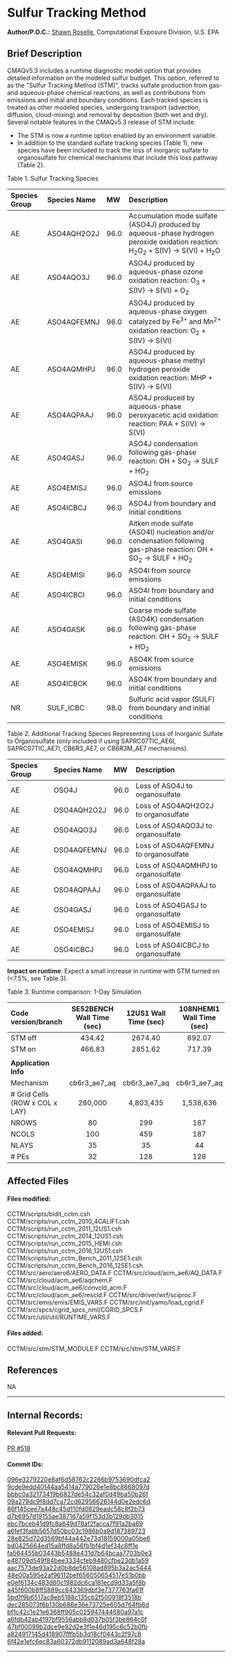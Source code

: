# Sulfur Tracking Method

**Author/P.O.C.:** [Shawn Roselle](mailto:roselle.shawn@epa.gov), Computational Exposure Division, U.S. EPA

## Brief Description

CMAQv5.3 includes a runtime diagnostic model option that provides detailed information on the modeled sulfur budget. This option, referred to as the "Sulfur Tracking Method (STM)", tracks sulfate production from gas- and aqueous-phase chemical reactions, as well as contributions from emissions and initial and boundary conditions. Each tracked species is treated as other modeled species, undergoing transport (advection, diffusion, cloud-mixing) and removal by deposition (both wet and dry).  Several notable features in the CMAQv5.3 release of STM include:

- The STM is now a runtime option enabled by an environment variable.
- In addition to the standard sulfate tracking species (Table 1), new species have been included to track the loss of inorganic sulfate to organosulfate for chemical mechanisms that include this loss pathway (Table 2).

Table 1. Sulfur Tracking Species

|Species Group|Species Name| MW   | Description |
|:------------|:-----------|:-----|:------------|
|AE           |ASO4AQH2O2J | 96.0 |Accumulation mode sulfate (ASO4J) produced by aqueous-phase hydrogen peroxide oxidation reaction:  H<sub>2</sub>O<sub>2</sub> + S(IV) -> S(VI) + H<sub>2</sub>O |
|AE           |ASO4AQO3J   | 96.0 |ASO4J produced by aqueous-phase ozone oxidation reaction:  O<sub>3</sub> + S(IV) -> S(VI) + O<sub>2</sub> |
|AE           |ASO4AQFEMNJ | 96.0 |ASO4J produced by aqueous-phase oxygen catalyzed by Fe<sup>3+</sup> and Mn<sup>2+</sup> oxidation reaction: O<sub>2</sub> + S(IV) -> S(VI) |
|AE           |ASO4AQMHPJ  | 96.0 |ASO4J produced by aqueous-phase methyl hydrogen peroxide oxidation reaction:  MHP + S(IV) -> S(VI) |
|AE           |ASO4AQPAAJ  | 96.0 |ASO4J produced by aqueous-phase peroxyacetic acid oxidation reaction:  PAA + S(IV) -> S(VI) |
|AE           |ASO4GASJ    | 96.0 |ASO4J condensation following gas-phase reaction:  OH + SO<sub>2</sub> -> SULF + HO<sub>2</sub> |
|AE           |ASO4EMISJ   | 96.0 |ASO4J from source emissions |
|AE           |ASO4ICBCJ   | 96.0 |ASO4J from boundary and initial conditions |
|AE           |ASO4GASI    | 96.0 |Aitken mode sulfate (ASO4I) nucleation and/or condensation following gas-phase reaction:  OH + SO<sub>2</sub> -> SULF + HO<sub>2</sub> |
|AE           |ASO4EMISI   | 96.0 |ASO4I from source emissions |
|AE           |ASO4ICBCI   | 96.0 |ASO4I from boundary and initial conditions |
|AE           |ASO4GASK    | 96.0 |Coarse mode sulfate (ASO4K) condensation following gas-phase reaction:  OH + SO<sub>2</sub> -> SULF + HO<sub>2</sub>  |
|AE           |ASO4EMISK   | 96.0 |ASO4K from source emissions |
|AE           |ASO4ICBCK   | 96.0 |ASO4K from boundary and initial conditions |
|NR           |SULF_ICBC   | 98.0 |Sulfuric acid vapor (SULF) from boundary and initial conditions |

Table 2.  Additional Tracking Species Representing Loss of Inorganic Sulfate to Organosulfate (only included if using SAPRC07TIC_AE6I, SAPRC07TIC_AE7I, CB6R3_AE7, or CB6R3M_AE7 mechanisms).

|Species Group|Species Name| MW   | Description |
|:------------|:-----------|:-----|:------------|
|AE           |OSO4J       | 96.0 |Loss of ASO4J to organosulfate |
|AE           |OSO4AQH2O2J | 96.0 |Loss of ASO4AQH2O2J to organosulfate |
|AE           |OSO4AQO3J   | 96.0 |Loss of ASO4AQO3J to organosulfate |
|AE           |OSO4AQFEMNJ | 96.0 |Loss of ASO4AQFEMNJ to organosulfate |
|AE           |OSO4AQMHPJ  | 96.0 |Loss of ASO4AQMHPJ to organosulfate |
|AE           |OSO4AQPAAJ  | 96.0 |Loss of ASO4AQPAAJ to organosulfate |
|AE           |OSO4GASJ    | 96.0 |Loss of ASO4GASJ to organosulfate |
|AE           |OSO4EMISJ   | 96.0 |Loss of ASO4EMISJ to organosulfate |
|AE           |OSO4ICBCJ   | 96.0 |Loss of ASO4ICBCJ to organosulfate |


**Impact on runtime**:  Expect a small increase in runtime with STM turned on (<7.5%, see Table 3).

Table 3. Runtime comparison: 1-Day Simulation

| Code version/branch |SE52BENCH Wall Time (sec)|12US1 Wall Time (sec)|108NHEMI1 Wall Time (sec)|
|:-------------|:--------------:|:-:|:-:|
| STM off | 434.42 |2674.40|692.07|
| STM on  | 466.83 |2851.62|717.39|
|||||
|**Application Info**||||
|Mechanism|cb6r3_ae7_aq|cb6r3_ae7_aq|cb6r3_ae7_aq|
|# Grid Cells (ROW x COL x LAY)|280,000|4,803,435|1,538,636|
|NROWS|80|299|187|
|NCOLS|100|459|187|
|NLAYS|35|35|44|
|# PEs|32|128|128|


## Affected Files

#### Files modified:

CCTM/scripts/bldit_cctm.csh  
CCTM/scripts/run_cctm_2010_4CALIF1.csh  
CCTM/scripts/run_cctm_2011_12US1.csh
CCTM/scripts/run_cctm_2014_12US1.csh
CCTM/scripts/run_cctm_2015_HEMI.csh
CCTM/scripts/run_cctm_2016_12US1.csh
CCTM/scripts/run_cctm_Bench_2011_12SE1.csh
CCTM/scripts/run_cctm_Bench_2016_12SE1.csh
CCTM/src/aero/aero6/AERO_DATA.F
CCTM/src/cloud/acm_ae6/AQ_DATA.F
CCTM/src/cloud/acm_ae6/aqchem.F
CCTM/src/cloud/acm_ae6/convcld_acm.F
CCTM/src/cloud/acm_ae6/rescld.F
CCTM/src/driver/wrf/sciproc.F
CCTM/src/emis/emis/EMIS_VARS.F
CCTM/src/init/yamo/load_cgrid.F
CCTM/src/spcs/cgrid_spcs_nml/CGRID_SPCS.F
CCTM/src/util/util/RUNTIME_VARS.F

#### Files added:

CCTM/src/stm/STM_MODULE.F
CCTM/src/stm/STM_VARS.F

## References

NA           

-----

## Internal Records:

#### Relevant Pull Requests:

[PR #518](https://github.com/USEPA/CMAQ_Dev/pull/518)

#### Commit IDs:

[096e3279220e8af6d58762c2266b9753690dfca2](https://github.com/USEPA/CMAQ_Dev/pull/518/commits/096e3279220e8af6d58762c2266b9753690dfca2)
[9cde9edd40144aa5414a779026e1e8bc8668097d](https://github.com/USEPA/CMAQ_Dev/pull/518/commits/9cde9edd40144aa5414a779026e1e8bc8668097d)
[bbbc0a32173419b6827de54c32af0d49ba50b26f](https://github.com/USEPA/CMAQ_Dev/pull/518/commits/bbbc0a32173419b6827de54c32af0d49ba50b26f)
[09a279dc9f8dd7ca72cd62956626144d0e2edc6d](https://github.com/USEPA/CMAQ_Dev/pull/518/commits/09a279dc9f8dd7ca72cd62956626144d0e2edc6d)
[86f145cee7a448c45d110fd0829eadc58c8f2b73](https://github.com/USEPA/CMAQ_Dev/pull/518/commits/86f145cee7a448c45d110fd0829eadc58c8f2b73)
[d7b6957d19155ae387167a59f153d3b129db3015](https://github.com/USEPA/CMAQ_Dev/pull/518/commits/d7b6957d19155ae387167a59f153d3b129db3015)
[ebc7bceb41d9fc8a649d78af2facca7f91a2ba69](https://github.com/USEPA/CMAQ_Dev/pull/518/commits/ebc7bceb41d9fc8a649d78af2facca7f91a2ba69)
[a6fef3fabb5657d50bc03c1986b0a9d187389723](https://github.com/USEPA/CMAQ_Dev/pull/518/commits/a6fef3fabb5657d50bc03c1986b0a9d187389723)
[28e825d72d3569bf44a442e73d18159000a05be6](https://github.com/USEPA/CMAQ_Dev/pull/518/commits/28e825d72d3569bf44a442e73d18159000a05be6)
[bd0425664ed15a8ffd8a56fb1bf4d1ef34c6ff1e](https://github.com/USEPA/CMAQ_Dev/pull/518/commits/bd0425664ed15a8ffd8a56fb1bf4d1ef34c6ff1e)
[fa564455b03443b5488e431d7b64bcaa7703b0e3](https://github.com/USEPA/CMAQ_Dev/pull/518/commits/fa564455b03443b5488e431d7b64bcaa7703b0e3)
[e48709d549f84bee3334cfeb9480cfbe23db1a59](https://github.com/USEPA/CMAQ_Dev/pull/518/commits/e48709d549f84bee3334cfeb9480cfbe23db1a59)
[aac7573de93a22d0b8de56108ad895b3a2ac5444](https://github.com/USEPA/CMAQ_Dev/pull/518/commits/aac7573de93a22d0b8de56108ad895b3a2ac5444)
[48e00a595e2af96112bef656050654517e51b0bb](https://github.com/USEPA/CMAQ_Dev/pull/518/commits/48e00a595e2af96112bef656050654517e51b0bb)
[e0ef6134c483d80c1982dc6ca181ecd9d33a5f8b](https://github.com/USEPA/CMAQ_Dev/pull/518/commits/e0ef6134c483d80c1982dc6ca181ecd9d33a5f8b)
[a45f600b8ff5889cc843369dbf3e7377763fa61f](https://github.com/USEPA/CMAQ_Dev/pull/518/commits/a45f600b8ff5889cc843369dbf3e7377763fa61f)
[5bd1f9b6517ac8eb5188c135cb2f500918f3518b](https://github.com/USEPA/CMAQ_Dev/pull/518/commits/5bd1f9b6517ac8eb5188c135cb2f500918f3518b)
[dec285073f6b130b686e36e73725e605d764fb6d](https://github.com/USEPA/CMAQ_Dev/pull/518/commits/dec285073f6b130b686e36e73725e605d764fb6d)
[bf1c42c1e21e6368ff905c025947444680a97a1c](https://github.com/USEPA/CMAQ_Dev/pull/518/commits/bf1c42c1e21e6368ff905c025947444680a97a1c)
[a6fdb42ab4197bf9556abb8d037b05f3be864c0f](https://github.com/USEPA/CMAQ_Dev/pull/518/commits/a6fdb42ab4197bf9556abb8d037b05f3be864c0f)
[47bf00099b2dce9e92d2e3f1e46d195c6c52b0fb](https://github.com/USEPA/CMAQ_Dev/pull/518/commits/47bf00099b2dce9e92d2e3f1e46d195c6c52b0fb)
[a824917145d418907fffb5b3d18cf0443c2f97c8](https://github.com/USEPA/CMAQ_Dev/pull/518/commits/a824917145d418907fffb5b3d18cf0443c2f97c8)
[6f42e1efc6ec83a60372db9112089ad3a648f28a](https://github.com/USEPA/CMAQ_Dev/pull/518/commits/6f42e1efc6ec83a60372db9112089ad3a648f28a)



-----
